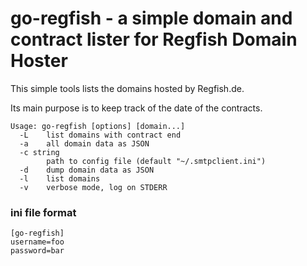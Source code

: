 # go-regfish - a simple domain and contract lister for Regfish Domain Hoster

This simple tools lists the domains hosted by Regfish.de.

Its main purpose is to keep track of the date of the contracts.

```
Usage: go-regfish [options] [domain...]
  -L    list domains with contract end
  -a    all domain data as JSON
  -c string
        path to config file (default "~/.smtpclient.ini")
  -d    dump domain data as JSON
  -l    list domains
  -v    verbose mode, log on STDERR
```

### ini file format
```
[go-regfish]
username=foo
password=bar
```

